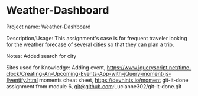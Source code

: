 # Weather-Dashboard

Project name: Weather-Dashboard

Description/Usage: 
This assignment's case is for frequent traveler looking for the weather forecase of several cities so that they can plan a trip.



Notes:
Added search for city


Sites used for Knowledge:
Adding event, https://www.jqueryscript.net/time-clock/Creating-An-Upcoming-Events-App-with-jQuery-moment-js-Eventify.html
moments cheat sheet, https://devhints.io/moment
git-it-done assignment from module 6, git@github.com:Lucianne302/git-it-done.git

